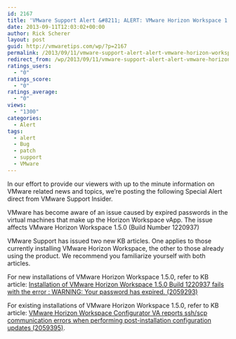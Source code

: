 ```yaml
---
id: 2167
title: 'VMware Support Alert &#8211; ALERT: VMware Horizon Workspace 1.5 password expiration'
date: 2013-09-11T12:03:02+00:00
author: Rick Scherer
layout: post
guid: http://vmwaretips.com/wp/?p=2167
permalink: /2013/09/11/vmware-support-alert-alert-vmware-horizon-workspace-1-5-password-expiration/
redirect_from: /wp/2013/09/11/vmware-support-alert-alert-vmware-horizon-workspace-1-5-password-expiration/
ratings_users:
  - "0"
ratings_score:
  - "0"
ratings_average:
  - "0"
views:
  - "1300"
categories:
  - Alert
tags:
  - alert
  - Bug
  - patch
  - support
  - VMware
---
```

In our effort to provide our viewers with up to the minute information on VMware related news and topics, we&#8217;re posting the following Special Alert direct from VMware Support Insider.



VMware has become aware of an issue caused by expired passwords in the virtual machines that make up the Horizon Workspace vApp. The issue affects VMware Horizon Workspace 1.5.0 (Build Number 1220937)

VMware Support has issued two new KB articles. One applies to those currently installing VMware Horizon Workspace, the other to those already using the product. We recommend you familiarize yourself with both articles.

For new installations of VMware Horizon Workspace 1.5.0, refer to KB article: <a href="http://kb.vmware.com/kb/2059293" target="_blank">Installation of VMware Horizon Workspace 1.5.0 Build 1220937 fails with the error : WARNING: Your password has expired. (2059293)</a>

For existing installations of VMware Horizon Workspace 1.5.0, refer to KB article: <a href="http://kb.vmware.com/kb/2059395" target="_blank">VMware Horizon Workspace Configurator VA reports ssh/scp communication errors when performing post-installation configuration updates (2059395)</a>.